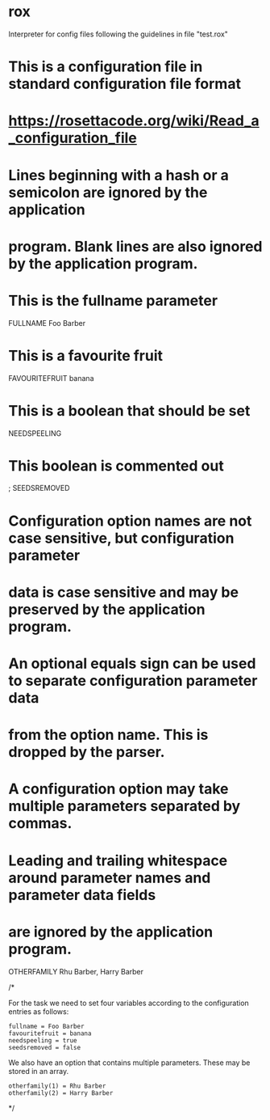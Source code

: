 # rox
Interpreter for config files following the guidelines in file "test.rox"
# This is a configuration file in standard configuration file format
# https://rosettacode.org/wiki/Read_a_configuration_file
# Lines beginning with a hash or a semicolon are ignored by the application
# program. Blank lines are also ignored by the application program.

# This is the fullname parameter
FULLNAME Foo Barber

# This is a favourite fruit
FAVOURITEFRUIT banana

# This is a boolean that should be set
NEEDSPEELING

# This boolean is commented out
; SEEDSREMOVED

# Configuration option names are not case sensitive, but configuration parameter
# data is case sensitive and may be preserved by the application program.

# An optional equals sign can be used to separate configuration parameter data
# from the option name. This is dropped by the parser. 

# A configuration option may take multiple parameters separated by commas.
# Leading and trailing whitespace around parameter names and parameter data fields
# are ignored by the application program.

OTHERFAMILY Rhu Barber, Harry Barber

/*

For the task we need to set four variables according to the configuration entries as follows:

    fullname = Foo Barber
    favouritefruit = banana
    needspeeling = true
    seedsremoved = false


We also have an option that contains multiple parameters. These may be stored in an array.

    otherfamily(1) = Rhu Barber
    otherfamily(2) = Harry Barber

*/

